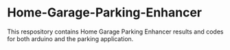 # Home-Garage-Parking-Enhancer
This respository contains Home Garage Parking Enhancer results and codes for both arduino and the parking application.
